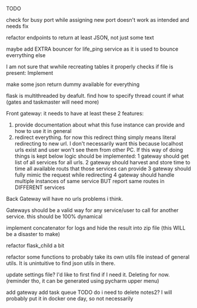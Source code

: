 TODO

check for busy port while assigning new port doesn't work as intended and needs fix

refactor endpoints to return at least JSON, not just some text

maybe add EXTRA bouncer for life_ping service as it is used to bounce everrything else

I am not sure that wwhile recreating tables it properly checks if file is present: Implement

make some json return dummy available for everything

flask is multithreaded by deafult. find how to specify thread count if what (gates and taskmaster will need more)

Front gateway: 
it needs to have at least these 2 features:
1. provide documentation about what this fuse instance can provide and how to use it in general
2. redirect everything.
   for now this redirect thing simply means literal redirecting to new url. I don't necessarily want this
    because localhost urls exist and user won't see them from other PC. If this way of doing things is kept
    below logic should be implemented:
1 gateway should get list of all services for all urls.
2 gateway should harvest and store time to time all available routs that those services can provide
3 gateway should fully mimic the request while redirecting
4 gateway should handle multiple instances of same service BUT report same routes in DIFFERENT services

Back Gateway will have no urls problems i think. 

Gateways should be a valid way for any service/user to call for another service.
this should be 100% dynamical





implement concatenator for logs and hide the result into zip file (this WILL be a disaster to make)

refactor flask_child a bit

refactor some functions to probably take its own utils file instead of general utils. 
It is unintuitive to find json utils in there.

update settings file? I'd like to first find if I need it. Deleting for now.
(reminder tho, it can be generated using pycharm upper menu)


add gateway
add task queue
TODO do i need to delete notes2? I will probably put it in docker one day, so not necessarily
